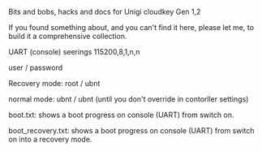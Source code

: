 Bits and bobs, hacks and docs
for Unigi cloudkey Gen 1,2

If you found something about, and you can't find it here, please let me, to build it a comprehensive collection.


UART (console) seerings 115200,8,1,n,n

user / password

Recovery mode: root / ubnt

normal mode:   ubnt / ubnt       (until you don't override in contorller settings)



boot.txt:
shows a boot progress on console (UART) from switch on.

boot_recovery.txt:
shows a boot progress on console (UART) from switch on into a recovery mode.

